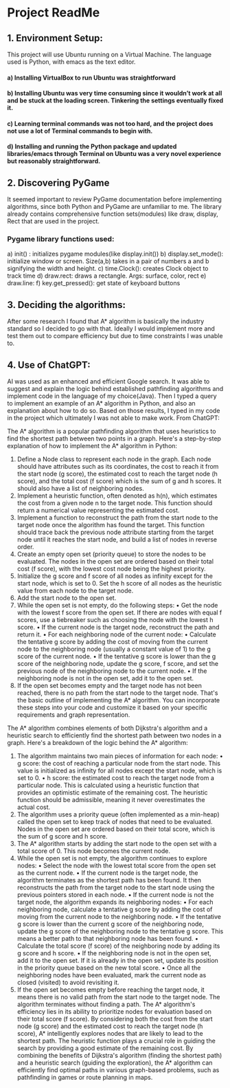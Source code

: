 # Project ReadMe
## 1.	Environment Setup: 
This project will use Ubuntu running on a Virtual Machine. The language used is Python, with emacs as the text editor.
#### a)	Installing VirtualBox to run Ubuntu was straightforward
#### b)	Installing Ubuntu was very time consuming since it wouldn’t work at all and be stuck at the loading screen. Tinkering the settings eventually fixed it.
#### c)	Learning terminal commands was not too hard, and the project does not use a lot of Terminal commands to begin with.
#### d)	Installing and running the Python package and updated libraries/emacs through Terminal on Ubuntu was a very novel experience but reasonably straightforward.
## 2.	Discovering PyGame
It seemed important to review PyGame documentation before implementing algorithms, since both Python and PyGame are unfamiliar to me. The library already contains comprehensive function sets(modules) like draw, display, Rect that are used in the project.
### Pygame library functions used:
a)	init() : initializes pygame modules(like display.init())
b)	display.set_mode(): initialize window or screen. Size(a,b) takes in a pair of numbers a and b signifying the width and height. 
c)	time.Clock(): creates Clock object to track time
d)	draw.rect: draws a rectangle. Args: surface, color, rect
e)	draw.line: 
f)	key.get_pressed(): get state of keyboard  buttons
## 3.	Deciding the algorithms:
After some research I found that A* algorithm is basically the industry standard so I decided to go with that. Ideally I would implement more and test them out to compare efficiency but due to time constraints I was unable to.
## 4.	Use of ChatGPT: 
AI was used as an enhanced and efficient Google search. It was able to suggest and explain the logic behind established pathfinding algorithms and implement code in the language of my choice(Java). Then I typed a query to implement an example of an A* algorithm in Python, and also an explanation about how to do so. Based on those results, I typed in my code in the project which ultimately I was not able to make work. From ChatGPT:

The A* algorithm is a popular pathfinding algorithm that uses heuristics to find the shortest path between two points in a graph. Here's a step-by-step explanation of how to implement the A* algorithm in Python:
1.	Define a Node class to represent each node in the graph. Each node should have attributes such as its coordinates, the cost to reach it from the start node (g score), the estimated cost to reach the target node (h score), and the total cost (f score) which is the sum of g and h scores. It should also have a list of neighboring nodes.
2.	Implement a heuristic function, often denoted as h(n), which estimates the cost from a given node n to the target node. This function should return a numerical value representing the estimated cost.
3.	Implement a function to reconstruct the path from the start node to the target node once the algorithm has found the target. This function should trace back the previous node attribute starting from the target node until it reaches the start node, and build a list of nodes in reverse order.
4.	Create an empty open set (priority queue) to store the nodes to be evaluated. The nodes in the open set are ordered based on their total cost (f score), with the lowest cost node being the highest priority.
5.	Initialize the g score and f score of all nodes as infinity except for the start node, which is set to 0. Set the h score of all nodes as the heuristic value from each node to the target node.
6.	Add the start node to the open set.
7.	While the open set is not empty, do the following steps:
•	Get the node with the lowest f score from the open set. If there are nodes with equal f scores, use a tiebreaker such as choosing the node with the lowest h score.
•	If the current node is the target node, reconstruct the path and return it.
•	For each neighboring node of the current node:
•	Calculate the tentative g score by adding the cost of moving from the current node to the neighboring node (usually a constant value of 1) to the g score of the current node.
•	If the tentative g score is lower than the g score of the neighboring node, update the g score, f score, and set the previous node of the neighboring node to the current node.
•	If the neighboring node is not in the open set, add it to the open set.
8.	If the open set becomes empty and the target node has not been reached, there is no path from the start node to the target node.
That's the basic outline of implementing the A* algorithm. You can incorporate these steps into your code and customize it based on your specific requirements and graph representation.

The A* algorithm combines elements of both Dijkstra's algorithm and a heuristic search to efficiently find the shortest path between two nodes in a graph. Here's a breakdown of the logic behind the A* algorithm:
1.	The algorithm maintains two main pieces of information for each node:
•	g score: the cost of reaching a particular node from the start node. This value is initialized as infinity for all nodes except the start node, which is set to 0.
•	h score: the estimated cost to reach the target node from a particular node. This is calculated using a heuristic function that provides an optimistic estimate of the remaining cost. The heuristic function should be admissible, meaning it never overestimates the actual cost.
2.	The algorithm uses a priority queue (often implemented as a min-heap) called the open set to keep track of nodes that need to be evaluated. Nodes in the open set are ordered based on their total score, which is the sum of g score and h score.
3.	The A* algorithm starts by adding the start node to the open set with a total score of 0. This node becomes the current node.
4.	While the open set is not empty, the algorithm continues to explore nodes:
•	Select the node with the lowest total score from the open set as the current node.
•	If the current node is the target node, the algorithm terminates as the shortest path has been found. It then reconstructs the path from the target node to the start node using the previous pointers stored in each node.
•	If the current node is not the target node, the algorithm expands its neighboring nodes:
•	For each neighboring node, calculate a tentative g score by adding the cost of moving from the current node to the neighboring node.
•	If the tentative g score is lower than the current g score of the neighboring node, update the g score of the neighboring node to the tentative g score. This means a better path to that neighboring node has been found.
•	Calculate the total score (f score) of the neighboring node by adding its g score and h score.
•	If the neighboring node is not in the open set, add it to the open set. If it is already in the open set, update its position in the priority queue based on the new total score.
•	Once all the neighboring nodes have been evaluated, mark the current node as closed (visited) to avoid revisiting it.
5.	If the open set becomes empty before reaching the target node, it means there is no valid path from the start node to the target node. The algorithm terminates without finding a path.
The A* algorithm's efficiency lies in its ability to prioritize nodes for evaluation based on their total score (f score). By considering both the cost from the start node (g score) and the estimated cost to reach the target node (h score), A* intelligently explores nodes that are likely to lead to the shortest path. The heuristic function plays a crucial role in guiding the search by providing a good estimate of the remaining cost.
By combining the benefits of Dijkstra's algorithm (finding the shortest path) and a heuristic search (guiding the exploration), the A* algorithm can efficiently find optimal paths in various graph-based problems, such as pathfinding in games or route planning in maps.
